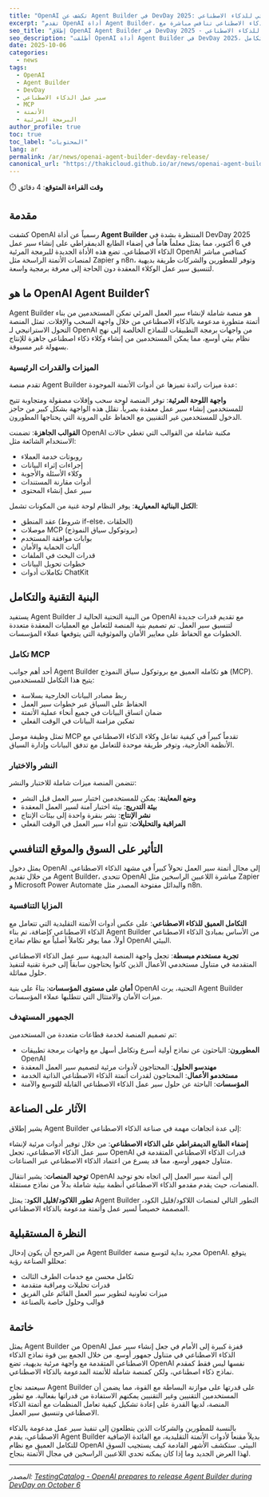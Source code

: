 ```yaml
---
title: "OpenAI تكشف عن Agent Builder في DevDay 2025: عصر جديد من إنشاء سير العمل المرئي للذكاء الاصطناعي"
excerpt: "تقدم OpenAI أداة Agent Builder، وهي لوحة سحب وإفلات لإنشاء سير عمل الذكاء الاصطناعي تنافس مباشرة مع Zapier و n8n، وتتضمن موصلات MCP وقوالب جاهزة."
seo_title: "إطلاق OpenAI Agent Builder في DevDay 2025 - أداة سير العمل المرئي للذكاء الاصطناعي"
seo_description: "أطلقت OpenAI أداة Agent Builder في DevDay 2025، تقدم إنشاء سير عمل الذكاء الاصطناعي بالسحب والإفلات مع تكامل MCP والقوالب واللوحة المرئية للمطورين والشركات."
date: 2025-10-06
categories:
  - news
tags:
  - OpenAI
  - Agent Builder
  - DevDay
  - سير عمل الذكاء الاصطناعي
  - MCP
  - الأتمتة
  - البرمجة المرئية
author_profile: true
toc: true
toc_label: "المحتويات"
lang: ar
permalink: /ar/news/openai-agent-builder-devday-release/
canonical_url: "https://thakicloud.github.io/ar/news/openai-agent-builder-devday-release/"
---
```


⏱️ **وقت القراءة المتوقع**: 4 دقائق

## مقدمة

كشفت OpenAI رسمياً عن أداة **Agent Builder** المنتظرة بشدة في DevDay 2025 في 6 أكتوبر، مما يمثل معلماً هاماً في إضفاء الطابع الديمقراطي على إنشاء سير عمل الذكاء الاصطناعي. تضع هذه الأداة الجديدة للبرمجة المرئية OpenAI كمنافس مباشر لمنصات الأتمتة الراسخة مثل Zapier و n8n، وتوفر للمطورين والشركات طريقة بديهية لتنسيق سير عمل الوكلاء المعقدة دون الحاجة إلى معرفة برمجية واسعة.

## ما هو OpenAI Agent Builder؟

Agent Builder هو منصة شاملة لإنشاء سير العمل المرئي تمكن المستخدمين من بناء أتمتة متطورة مدعومة بالذكاء الاصطناعي من خلال واجهة السحب والإفلات. تمثل المنصة التحول الاستراتيجي لـ OpenAI من واجهات برمجة التطبيقات للنماذج الخالصة إلى نهج نظام بيئي أوسع، مما يمكن المستخدمين من إنشاء وكلاء ذكاء اصطناعي جاهزة للإنتاج بسهولة غير مسبوقة.

### الميزات والقدرات الرئيسية

تقدم منصة Agent Builder عدة ميزات رائدة تميزها عن أدوات الأتمتة الموجودة:

**واجهة اللوحة المرئية**: توفر المنصة لوحة سحب وإفلات مصقولة ومتجاوبة تتيح للمستخدمين إنشاء سير عمل معقدة بصرياً. تقلل هذه الواجهة بشكل كبير من حاجز الدخول للمستخدمين غير التقنيين مع الحفاظ على المرونة التي يحتاجها المطورون.

**القوالب الجاهزة**: تضمنت OpenAI مكتبة شاملة من القوالب التي تغطي حالات الاستخدام الشائعة مثل:
- روبوتات خدمة العملاء
- إجراءات إثراء البيانات
- وكلاء الأسئلة والأجوبة
- أدوات مقارنة المستندات
- سير عمل إنشاء المحتوى

**الكتل البنائية المعيارية**: يوفر النظام لوحة غنية من المكونات تشمل:
- عقد المنطق (شروط if-else، الحلقات)
- موصلات MCP (بروتوكول سياق النموذج)
- بوابات موافقة المستخدم
- آليات الحماية والأمان
- قدرات البحث في الملفات
- خطوات تحويل البيانات
- تكاملات أدوات ChatKit

## البنية التقنية والتكامل

يستفيد Agent Builder من البنية التحتية الحالية لـ OpenAI مع تقديم قدرات جديدة لتنسيق سير العمل. تم تصميم بنية المنصة للتعامل مع العمليات المعقدة متعددة الخطوات مع الحفاظ على معايير الأمان والموثوقية التي يتوقعها عملاء المؤسسات.

### تكامل MCP

أحد أهم جوانب Agent Builder هو تكامله العميق مع بروتوكول سياق النموذج (MCP). يتيح هذا التكامل للمستخدمين:
- ربط مصادر البيانات الخارجية بسلاسة
- الحفاظ على السياق عبر خطوات سير العمل
- ضمان اتساق البيانات في جميع أنحاء عملية الأتمتة
- تمكين مزامنة البيانات في الوقت الفعلي

تمثل وظيفة موصل MCP تقدماً كبيراً في كيفية تفاعل وكلاء الذكاء الاصطناعي مع الأنظمة الخارجية، وتوفر طريقة موحدة للتعامل مع تدفق البيانات وإدارة السياق.

### النشر والاختبار

تتضمن المنصة ميزات شاملة للاختبار والنشر:
- **وضع المعاينة**: يمكن للمستخدمين اختبار سير العمل قبل النشر
- **بيئة التدريج**: بيئة اختبار آمنة لسير العمل المعقدة
- **نشر الإنتاج**: نشر بنقرة واحدة إلى بيئات الإنتاج
- **المراقبة والتحليلات**: تتبع أداء سير العمل في الوقت الفعلي

## التأثير على السوق والموقع التنافسي

يمثل دخول OpenAI إلى مجال أتمتة سير العمل تحولاً كبيراً في مشهد الذكاء الاصطناعي. من خلال تقديم Agent Builder، تتحدى OpenAI مباشرة اللاعبين الراسخين مثل Zapier و Microsoft Power Automate والبدائل مفتوحة المصدر مثل n8n.

### المزايا التنافسية

**التكامل العميق للذكاء الاصطناعي**: على عكس أدوات الأتمتة التقليدية التي تتعامل مع الذكاء الاصطناعي كإضافة، تم بناء Agent Builder من الأساس بمبادئ الذكاء الاصطناعي أولاً، مما يوفر تكاملاً أصلياً مع نظام نماذج OpenAI البيئي.

**تجربة مستخدم مبسطة**: تجعل واجهة المنصة البديهية سير عمل الذكاء الاصطناعي المتقدمة في متناول مستخدمي الأعمال الذين كانوا يحتاجون سابقاً إلى خبرة تقنية لتنفيذ حلول مماثلة.

**أمان على مستوى المؤسسات**: بناءً على بنية OpenAI التحتية، يرث Agent Builder ميزات الأمان والامتثال التي تتطلبها عملاء المؤسسات.

### الجمهور المستهدف

تم تصميم المنصة لخدمة قطاعات متعددة من المستخدمين:
- **المطورون**: الباحثون عن نماذج أولية أسرع وتكامل أسهل مع واجهات برمجة تطبيقات OpenAI
- **مهندسو الحلول**: المحتاجون لأدوات مرئية لتصميم سير العمل المعقدة
- **مستخدمو الأعمال**: المحتاجون لقدرات أتمتة الذكاء الاصطناعي الذاتية الخدمة
- **المؤسسات**: الباحثة عن حلول سير عمل الذكاء الاصطناعي القابلة للتوسع والآمنة

## الآثار على الصناعة

يشير إطلاق Agent Builder إلى عدة اتجاهات مهمة في صناعة الذكاء الاصطناعي:

**إضفاء الطابع الديمقراطي على الذكاء الاصطناعي**: من خلال توفير أدوات مرئية لإنشاء سير عمل الذكاء الاصطناعي، تجعل OpenAI قدرات الذكاء الاصطناعي المتقدمة في متناول جمهور أوسع، مما قد يسرع من اعتماد الذكاء الاصطناعي عبر الصناعات.

**توحيد المنصات**: يشير انتقال OpenAI إلى أتمتة سير العمل إلى اتجاه نحو توحيد المنصات، حيث يقدم مقدمو الذكاء الاصطناعي أنظمة بيئية شاملة بدلاً من نماذج مستقلة.

**تطور اللاكود/قليل الكود**: يمثل Agent Builder التطور التالي لمنصات اللاكود/قليل الكود، المصممة خصيصاً لسير عمل وأتمتة مدعومة بالذكاء الاصطناعي.

## النظرة المستقبلية

من المرجح أن يكون إدخال Agent Builder مجرد بداية لتوسع منصة OpenAI. يتوقع محللو الصناعة رؤية:
- تكامل محسن مع خدمات الطرف الثالث
- قدرات تحليلات ومراقبة متقدمة
- ميزات تعاونية لتطوير سير العمل القائم على الفريق
- قوالب وحلول خاصة بالصناعة

## خاتمة

يمثل Agent Builder من OpenAI قفزة كبيرة إلى الأمام في جعل إنشاء سير عمل الذكاء الاصطناعي في متناول جمهور أوسع. من خلال الجمع بين قوة نماذج الذكاء الاصطناعي المتقدمة مع واجهة مرئية بديهية، تضع OpenAI نفسها ليس فقط كمقدم نماذج ذكاء اصطناعي، ولكن كمنصة شاملة للأتمتة المدعومة بالذكاء الاصطناعي.

سيعتمد نجاح Agent Builder على قدرتها على موازنة البساطة مع القوة، مما يضمن أن المستخدمين التقنيين وغير التقنيين يمكنهم الاستفادة من قدراتها بفعالية. مع تطور المنصة، لديها القدرة على إعادة تشكيل كيفية تعامل المنظمات مع أتمتة الذكاء الاصطناعي وتنسيق سير العمل.

بالنسبة للمطورين والشركات الذين يتطلعون إلى تنفيذ سير عمل مدعومة بالذكاء الاصطناعي، يقدم Agent Builder بديلاً مقنعاً لأدوات الأتمتة التقليدية، مع الفائدة الإضافية للتكامل العميق مع نظام OpenAI البيئي. ستكشف الأشهر القادمة كيف يستجيب السوق لهذا العرض الجديد وما إذا كان يمكنه تحدي اللاعبين الراسخين في مجال الأتمتة بنجاح.

---

*المصدر: [TestingCatalog - OpenAI prepares to release Agent Builder during DevDay on October 6](https://www.testingcatalog.com/openai-prepares-to-release-agent-builder-during-devday-on-october-6/)*
